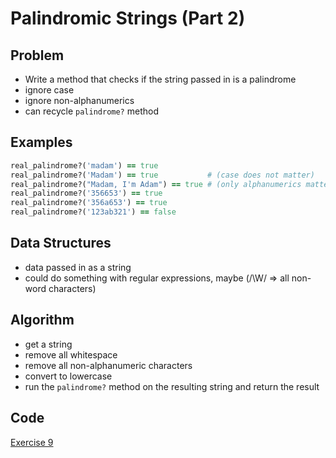 # Palindromic Strings (Part 2)

## Problem

- Write a method that checks if the string passed in is a palindrome
- ignore case
- ignore non-alphanumerics
- can recycle `palindrome?` method

## Examples

```ruby
real_palindrome?('madam') == true
real_palindrome?('Madam') == true           # (case does not matter)
real_palindrome?("Madam, I'm Adam") == true # (only alphanumerics matter)
real_palindrome?('356653') == true
real_palindrome?('356a653') == true
real_palindrome?('123ab321') == false
```

## Data Structures

- data passed in as a string
- could do something with regular expressions, maybe (/\W/ => all non-word characters)

## Algorithm

- get a string
- remove all whitespace
- remove all non-alphanumeric characters
- convert to lowercase
- run the `palindrome?` method on the resulting string and return the result

## Code
[Exercise 9](/exercise_9.rb)